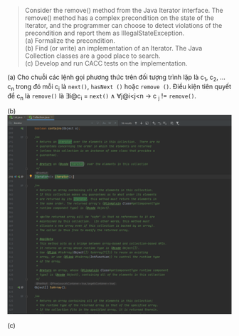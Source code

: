 >Consider the remove() method from the Java Iterator
 interface. The remove() method has a complex precondition on the
 state of the Iterator, and the programmer can choose to detect
 violations of the precondition and report them as
 IllegalStateException.\
 (a) Formalize the precondition.\
 (b) Find (or write) an implementation of an Iterator. The Java
 Collection classes are a good place to search.\
 (c) Develop and run CACC tests on the implementation.

>

(a)
Cho chuỗi các lệnh gọi phương thức trên đối tượng trình lặp là c<sub>1</sub>, c<sub>2</sub>, ... c<sub>n</sub> trong đó mỗi c<sub>i</sub> là ```next()```, ```hasNext ()``` hoặc ```remove ()```. 
Điều kiện tiên quyết để c<sub>n</sub> là ```remove()``` là ∃i@c<sub>i</sub> = ```next()``` ∧ ∀j@i<j<n → c <sub>j</sub> != ```remove()```.

(b)
![title](image/chapter8.4.1.png)

(c)
